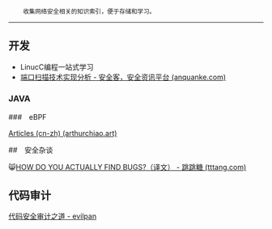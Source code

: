 		收集网络安全相关的知识索引，便于存储和学习。

---

## 开发

- LinucC编程一站式学习
- [端口扫描技术实现分析 - 安全客，安全资讯平台 (anquanke.com)](https://www.anquanke.com/post/id/272878#h2-0)

### JAVA



###　eBPF

[Articles (cn-zh) (arthurchiao.art)](http://arthurchiao.art/articles-zh/)



##　安全杂谈

:smile_cat:[HOW DO YOU ACTUALLY FIND BUGS?（译文） - 跳跳糖 (tttang.com)](https://tttang.com/archive/1597/#toc__16)



## 代码审计

[代码安全审计之道 - evilpan](https://evilpan.com/2022/01/22/code-audit/#top)

